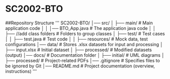 # SC2002-BTO

##Repository Structure
'''
SC2002-BTO/
│── src/
│    ├── main/                # Main application code
│    │    │── BTO_App.java         # The application java code
│    │    ├── //add class folders      # Folders to group classes
│    ├── test/                # Test cases
│    │    ├── test.java              # Test code
│    │    ├── resources/             # Mock data, test configurations
│── data/                    # Stores .xlsx datasets for input and processing
│    ├── input.xlsx          # Initial dataset
│    ├── processed/          # Modified datasets (output)
│── docs/                    # Documentation folder
│    ├── initial/                # UML diagrams
│    ├── processed/            # Project-related PDFs
│── .gitignore               # Specifies files to be ignored by Git
│── README.md                # Project documentation (overview, instructions)
'''

